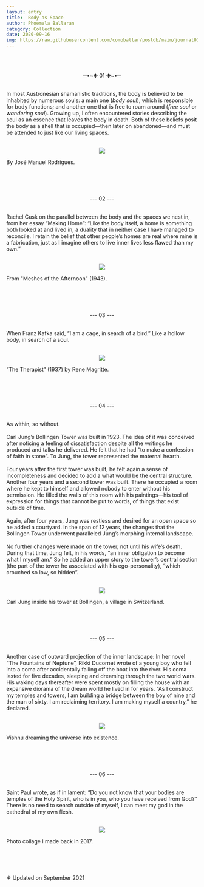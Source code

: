 ```yaml
---
layout: entry
title:  Body as Space
author: Phoemela Ballaran
category: Collection
date: 2020-09-16
img: https://raw.githubusercontent.com/comoballar/postdb/main/journal01/01.png
---
```

<br><br>
<p align="center">─•~❉ 01 ❉~•─</p>
<br>
In most Austronesian shamanistic traditions, the body is believed to be inhabited by numerous souls: a main one (<i>body soul</i>), which is responsible for body functions; and another one that is free to roam around (<i>free soul</i> or <i>wandering soul</i>). Growing up, I often encountered stories describing the soul as an essence that leaves the body in death. Both of these beliefs posit the body as a shell that is occupied—then later on abandoned—and must be attended to just like our living spaces.
<br><br>
<p align="center"><img src="https://raw.githubusercontent.com/comoballar/postdb/main/journal01/01.png"/><figcaption>By José Manuel Rodrigues.</figcaption></p>
<br><br><br>
<p align="center">--- 02 ---</p>
<br>
Rachel Cusk on the parallel between the body and the spaces we nest in, from her essay “Making Home”: “Like the body itself, a home is something both looked at and lived in, a duality that in neither case I have managed to reconcile. I retain the belief that other people’s homes are real where mine is a fabrication, just as I imagine others to live inner lives less flawed than my own.”
<br><br>
<p align="center"><img src="https://raw.githubusercontent.com/comoballar/postdb/main/journal01/02.png"/><figcaption>From "Meshes of the Afternoon" (1943).</figcaption></p>
<br><br><br>
<p align="center">--- 03 ---</p>
<br>
When Franz Kafka said, “I am a cage, in search of a bird.” Like a hollow body, in search of a soul.
<br><br>
<p align="center"><img class="vertical" src="https://raw.githubusercontent.com/comoballar/postdb/main/journal01/03.png"/><figcaption>“The Therapist” (1937) by Rene Magritte.</figcaption></p>
<br><br><br>
<p align="center">--- 04 ---</p>
<br>
As within, so without.<br><br>
Carl Jung’s Bollingen Tower was built in 1923. The idea of it was conceived after noticing a feeling of dissatisfaction despite all the writings he produced and talks he delivered. He felt that he had “to make a confession of faith in stone”. To Jung, the tower represented the maternal hearth.<br><br>
Four years after the first tower was built, he felt again a sense of incompleteness and decided to add a what would be the central structure. Another four years and a second tower was built. There he occupied a room where he kept to himself and allowed nobody to enter without his permission. He filled the walls of this room with his paintings—his tool of expression for things that cannot be put to words, of things that exist outside of time.<br><br>
Again, after four years, Jung was restless and desired for an open space so he added a courtyard. In the span of 12 years, the changes that the Bollingen Tower underwent paralleled Jung’s morphing internal landscape.<br><br>
No further changes were made on the tower, not until his wife’s death. During that time, Jung felt, in his words, “an inner obligation to become what I myself am.” So he added an upper story to the tower’s central section (the part of the tower he associated with his ego-personality), “which crouched so low, so hidden”.<br><br>
<p align="center"><img class="vertical" src="https://raw.githubusercontent.com/comoballar/postdb/main/journal01/04.png"/><figcaption>Carl Jung inside his tower at Bollingen, a village in Switzerland.</figcaption></p>
<br><br><br>
<p align="center">--- 05 ---</p>
<br>
Another case of outward projection of the inner landscape: In her novel “The Fountains of Neptune”, Rikki Ducornet wrote of a young boy who fell into a coma after accidentally falling off the boat into the river. His coma lasted for five decades, sleeping and dreaming through the two world wars. His waking days thereafter were spent mostly on filling the house with an expansive diorama of the dream world he lived in for years.  “As I construct my temples and towers, I am building a bridge between the boy of nine and the man of sixty. I am reclaiming territory. I am making myself a country,” he declared.
<br><br>
<p align="center"><img src="https://raw.githubusercontent.com/comoballar/postdb/main/journal01/05.png"/><figcaption>Vishnu dreaming the universe into existence.</figcaption></p>
<br><br><br>
<p align="center">--- 06 ---</p>
<br>
Saint Paul wrote, as if in lament: “Do you not know that your bodies are temples of the Holy Spirit, who is in you, who you have received from God?” There is no need to search outside of myself, I can meet my god in the cathedral of my own flesh.
<br><br>
<p align="center"><img src="https://raw.githubusercontent.com/comoballar/postdb/main/journal01/06.png"/><figcaption>Photo collage I made back in 2017.</figcaption></p>
<br><br><br>
<p>⚘ Updated on September 2021</p>
<br> 

